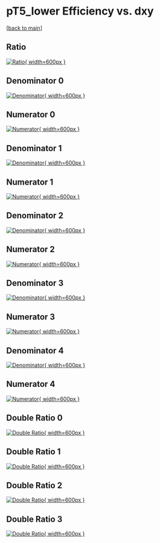 # pT5_lower Efficiency vs. dxy

[[back to main](./)]



## Ratio

[![Ratio](../mtv/var/pT5_lower_base_321_0_eff_dxy.png){ width=600px }](../mtv/var/pT5_lower_base_321_0_eff_dxy.pdf)

## Denominator 0

[![Denominator](../mtv/den/pT5_lower_base_321_0_eff_dxy_den0.png){ width=600px }](../mtv/den/pT5_lower_base_321_0_eff_dxy_den0.pdf)

## Numerator 0

[![Numerator](../mtv/num/pT5_lower_base_321_0_eff_dxy_num0.png){ width=600px }](../mtv/num/pT5_lower_base_321_0_eff_dxy_num0.pdf)

## Denominator 1

[![Denominator](../mtv/den/pT5_lower_base_321_0_eff_dxy_den1.png){ width=600px }](../mtv/den/pT5_lower_base_321_0_eff_dxy_den1.pdf)

## Numerator 1

[![Numerator](../mtv/num/pT5_lower_base_321_0_eff_dxy_num1.png){ width=600px }](../mtv/num/pT5_lower_base_321_0_eff_dxy_num1.pdf)

## Denominator 2

[![Denominator](../mtv/den/pT5_lower_base_321_0_eff_dxy_den2.png){ width=600px }](../mtv/den/pT5_lower_base_321_0_eff_dxy_den2.pdf)

## Numerator 2

[![Numerator](../mtv/num/pT5_lower_base_321_0_eff_dxy_num2.png){ width=600px }](../mtv/num/pT5_lower_base_321_0_eff_dxy_num2.pdf)

## Denominator 3

[![Denominator](../mtv/den/pT5_lower_base_321_0_eff_dxy_den3.png){ width=600px }](../mtv/den/pT5_lower_base_321_0_eff_dxy_den3.pdf)

## Numerator 3

[![Numerator](../mtv/num/pT5_lower_base_321_0_eff_dxy_num3.png){ width=600px }](../mtv/num/pT5_lower_base_321_0_eff_dxy_num3.pdf)

## Denominator 4

[![Denominator](../mtv/den/pT5_lower_base_321_0_eff_dxy_den4.png){ width=600px }](../mtv/den/pT5_lower_base_321_0_eff_dxy_den4.pdf)

## Numerator 4

[![Numerator](../mtv/num/pT5_lower_base_321_0_eff_dxy_num4.png){ width=600px }](../mtv/num/pT5_lower_base_321_0_eff_dxy_num4.pdf)

## Double Ratio 0

[![Double Ratio](../mtv/ratio/pT5_lower_base_321_0_eff_dxy_ratio0.png){ width=600px }](../mtv/ratio/pT5_lower_base_321_0_eff_dxy_ratio0.pdf)

## Double Ratio 1

[![Double Ratio](../mtv/ratio/pT5_lower_base_321_0_eff_dxy_ratio1.png){ width=600px }](../mtv/ratio/pT5_lower_base_321_0_eff_dxy_ratio1.pdf)

## Double Ratio 2

[![Double Ratio](../mtv/ratio/pT5_lower_base_321_0_eff_dxy_ratio2.png){ width=600px }](../mtv/ratio/pT5_lower_base_321_0_eff_dxy_ratio2.pdf)

## Double Ratio 3

[![Double Ratio](../mtv/ratio/pT5_lower_base_321_0_eff_dxy_ratio3.png){ width=600px }](../mtv/ratio/pT5_lower_base_321_0_eff_dxy_ratio3.pdf)

